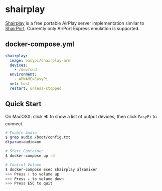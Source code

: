 shairplay
=========

[Shairplay][1] is a free portable AirPlay server implementation similar to [ShairPort][2].
Currently only AirPort Express emulation is supported.

## docker-compose.yml

```yaml
shairplay:
  image: easypi/shairplay-arm
  devices:
    - /dev/snd
  environment:
    - APNAME=EasyPi
  net: host
  restart: unless-stopped
```

## Quick Start

On MacOSX: click 🔉  to show a list of output devices, then click `EasyPi` to connect.

```bash
# Enable Audio
$ grep audio /boot/config.txt
dtparam=audio=on

# Start Container
$ docker-compose up -d

# Control Volume
$ docker-compose exec shairplay alsamixer
>>> Press ↑ to volume up
>>> Press ↓ to volume down
>>> Press ESC to quit
```

[1]: https://github.com/juhovh/shairplay
[2]: https://github.com/abrasive/shairport
